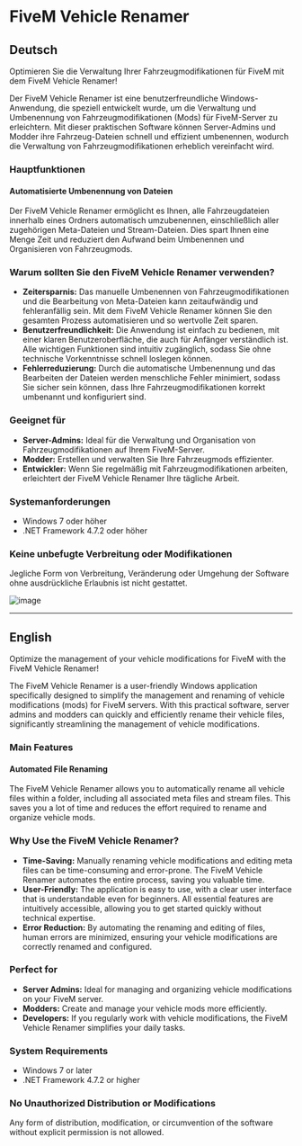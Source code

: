 # FiveM Vehicle Renamer  

## Deutsch  

Optimieren Sie die Verwaltung Ihrer Fahrzeugmodifikationen für FiveM mit dem FiveM Vehicle Renamer!  

Der FiveM Vehicle Renamer ist eine benutzerfreundliche Windows-Anwendung, die speziell entwickelt wurde, um die Verwaltung und Umbenennung von Fahrzeugmodifikationen (Mods) für FiveM-Server zu erleichtern. Mit dieser praktischen Software können Server-Admins und Modder ihre Fahrzeug-Dateien schnell und effizient umbenennen, wodurch die Verwaltung von Fahrzeugmodifikationen erheblich vereinfacht wird.  

### Hauptfunktionen  

#### Automatisierte Umbenennung von Dateien  
Der FiveM Vehicle Renamer ermöglicht es Ihnen, alle Fahrzeugdateien innerhalb eines Ordners automatisch umzubenennen, einschließlich aller zugehörigen Meta-Dateien und Stream-Dateien. Dies spart Ihnen eine Menge Zeit und reduziert den Aufwand beim Umbenennen und Organisieren von Fahrzeugmods.  

### Warum sollten Sie den FiveM Vehicle Renamer verwenden?  
- **Zeitersparnis:** Das manuelle Umbenennen von Fahrzeugmodifikationen und die Bearbeitung von Meta-Dateien kann zeitaufwändig und fehleranfällig sein. Mit dem FiveM Vehicle Renamer können Sie den gesamten Prozess automatisieren und so wertvolle Zeit sparen.  
- **Benutzerfreundlichkeit:** Die Anwendung ist einfach zu bedienen, mit einer klaren Benutzeroberfläche, die auch für Anfänger verständlich ist. Alle wichtigen Funktionen sind intuitiv zugänglich, sodass Sie ohne technische Vorkenntnisse schnell loslegen können.  
- **Fehlerreduzierung:** Durch die automatische Umbenennung und das Bearbeiten der Dateien werden menschliche Fehler minimiert, sodass Sie sicher sein können, dass Ihre Fahrzeugmodifikationen korrekt umbenannt und konfiguriert sind.  

### Geeignet für  
- **Server-Admins:** Ideal für die Verwaltung und Organisation von Fahrzeugmodifikationen auf Ihrem FiveM-Server.  
- **Modder:** Erstellen und verwalten Sie Ihre Fahrzeugmods effizienter.  
- **Entwickler:** Wenn Sie regelmäßig mit Fahrzeugmodifikationen arbeiten, erleichtert der FiveM Vehicle Renamer Ihre tägliche Arbeit.  

### Systemanforderungen  
- Windows 7 oder höher  
- .NET Framework 4.7.2 oder höher  

### Keine unbefugte Verbreitung oder Modifikationen  
Jegliche Form von Verbreitung, Veränderung oder Umgehung der Software ohne ausdrückliche Erlaubnis ist nicht gestattet.  

![image](https://github.com/user-attachments/assets/55917751-f82b-4f99-a229-b62983fcae80)


---  

## English  

Optimize the management of your vehicle modifications for FiveM with the FiveM Vehicle Renamer!  

The FiveM Vehicle Renamer is a user-friendly Windows application specifically designed to simplify the management and renaming of vehicle modifications (mods) for FiveM servers. With this practical software, server admins and modders can quickly and efficiently rename their vehicle files, significantly streamlining the management of vehicle modifications.  

### Main Features  

#### Automated File Renaming  
The FiveM Vehicle Renamer allows you to automatically rename all vehicle files within a folder, including all associated meta files and stream files. This saves you a lot of time and reduces the effort required to rename and organize vehicle mods.  

### Why Use the FiveM Vehicle Renamer?  
- **Time-Saving:** Manually renaming vehicle modifications and editing meta files can be time-consuming and error-prone. The FiveM Vehicle Renamer automates the entire process, saving you valuable time.  
- **User-Friendly:** The application is easy to use, with a clear user interface that is understandable even for beginners. All essential features are intuitively accessible, allowing you to get started quickly without technical expertise.  
- **Error Reduction:** By automating the renaming and editing of files, human errors are minimized, ensuring your vehicle modifications are correctly renamed and configured.  

### Perfect for  
- **Server Admins:** Ideal for managing and organizing vehicle modifications on your FiveM server.  
- **Modders:** Create and manage your vehicle mods more efficiently.  
- **Developers:** If you regularly work with vehicle modifications, the FiveM Vehicle Renamer simplifies your daily tasks.  

### System Requirements  
- Windows 7 or later  
- .NET Framework 4.7.2 or higher  

### No Unauthorized Distribution or Modifications  
Any form of distribution, modification, or circumvention of the software without explicit permission is not allowed.  
